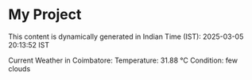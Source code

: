 # My Project

This content is dynamically generated in Indian Time (IST): 2025-03-05 20:13:52 IST


Current Weather in Coimbatore:
Temperature: 31.88 °C
Condition: few clouds
